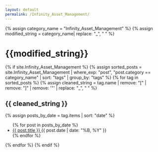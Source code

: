 ```yaml
---
layout: default
permalink: /Infinity_Asset_Management/
---
```


{% assign category_name = "Infinity_Asset_Management" %}
{% assign modified_string = category_name| replace: "_", " " %}
<h1>{{modified_string}}</h1>
{% if site.Infinity_Asset_Management %}
{% assign sorted_posts = site.Infinity_Asset_Management | where_exp: "post", "post.category == category_name" | sort: "tags" | group_by: "tags" %}
{% for tag in sorted_posts %}
{% assign cleaned_string = tag.name | remove: "[" | remove: "]" | remove: '"' | replace: "_", " " %}
<h2>{{ cleaned_string }}</h2>
{% assign posts_by_date = tag.items | sort: "date" %}
<ul>
{% for post in posts_by_date %}
<li><a href="{{ post.url | relative_url }}">{{ post.title }} </a><span>{{ post.date | date: "%B, %Y" }}</span></li>
{% endfor %}
</ul>
{% endfor %}
{% endif %}
